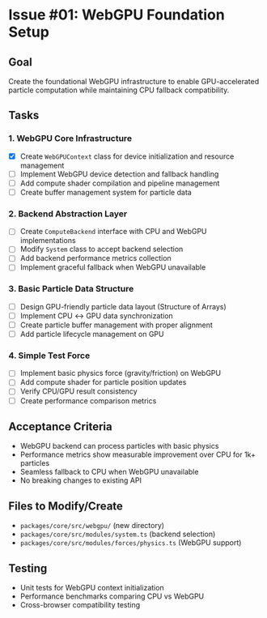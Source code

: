 # Issue #01: WebGPU Foundation Setup

## Goal
Create the foundational WebGPU infrastructure to enable GPU-accelerated particle computation while maintaining CPU fallback compatibility.

## Tasks

### 1. WebGPU Core Infrastructure
- [x] Create `WebGPUContext` class for device initialization and resource management
- [ ] Implement WebGPU device detection and fallback handling
- [ ] Add compute shader compilation and pipeline management
- [ ] Create buffer management system for particle data

### 2. Backend Abstraction Layer
- [ ] Create `ComputeBackend` interface with CPU and WebGPU implementations
- [ ] Modify `System` class to accept backend selection
- [ ] Add backend performance metrics collection
- [ ] Implement graceful fallback when WebGPU unavailable

### 3. Basic Particle Data Structure
- [ ] Design GPU-friendly particle data layout (Structure of Arrays)
- [ ] Implement CPU ↔ GPU data synchronization
- [ ] Create particle buffer management with proper alignment
- [ ] Add particle lifecycle management on GPU

### 4. Simple Test Force
- [ ] Implement basic physics force (gravity/friction) on WebGPU
- [ ] Add compute shader for particle position updates
- [ ] Verify CPU/GPU result consistency
- [ ] Create performance comparison metrics

## Acceptance Criteria
- WebGPU backend can process particles with basic physics
- Performance metrics show measurable improvement over CPU for 1k+ particles
- Seamless fallback to CPU when WebGPU unavailable
- No breaking changes to existing API

## Files to Modify/Create
- `packages/core/src/webgpu/` (new directory)
- `packages/core/src/modules/system.ts` (backend selection)
- `packages/core/src/modules/forces/physics.ts` (WebGPU support)

## Testing
- Unit tests for WebGPU context initialization
- Performance benchmarks comparing CPU vs WebGPU
- Cross-browser compatibility testing